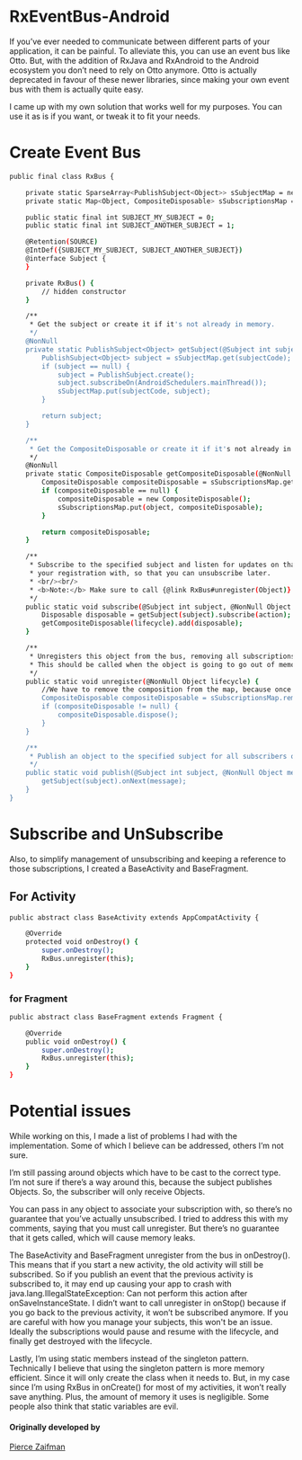 # RxEventBus-Android
If you’ve ever needed to communicate between different parts of your application, it can be painful. To alleviate this, you can use an event bus like Otto. But, with the addition of RxJava and RxAndroid to the Android ecosystem you don’t need to rely on Otto anymore. Otto is actually deprecated in favour of these newer libraries, since making your own event bus with them is actually quite easy.

I came up with my own solution that works well for my purposes. You can use it as is if you want, or tweak it to fit your needs.

# Create Event Bus 

```sh
public final class RxBus {

    private static SparseArray<PublishSubject<Object>> sSubjectMap = new SparseArray<>();
    private static Map<Object, CompositeDisposable> sSubscriptionsMap = new HashMap<>();

    public static final int SUBJECT_MY_SUBJECT = 0;
    public static final int SUBJECT_ANOTHER_SUBJECT = 1;

    @Retention(SOURCE)
    @IntDef({SUBJECT_MY_SUBJECT, SUBJECT_ANOTHER_SUBJECT})
    @interface Subject {
    }

    private RxBus() {
        // hidden constructor
    }

    /**
     * Get the subject or create it if it's not already in memory.
     */
    @NonNull
    private static PublishSubject<Object> getSubject(@Subject int subjectCode) {
        PublishSubject<Object> subject = sSubjectMap.get(subjectCode);
        if (subject == null) {
            subject = PublishSubject.create();
            subject.subscribeOn(AndroidSchedulers.mainThread());
            sSubjectMap.put(subjectCode, subject);
        }

        return subject;
    }

    /**
     * Get the CompositeDisposable or create it if it's not already in memory.
     */
    @NonNull
    private static CompositeDisposable getCompositeDisposable(@NonNull Object object) {
        CompositeDisposable compositeDisposable = sSubscriptionsMap.get(object);
        if (compositeDisposable == null) {
            compositeDisposable = new CompositeDisposable();
            sSubscriptionsMap.put(object, compositeDisposable);
        }

        return compositeDisposable;
    }

    /**
     * Subscribe to the specified subject and listen for updates on that subject. Pass in an object to associate
     * your registration with, so that you can unsubscribe later.
     * <br/><br/>
     * <b>Note:</b> Make sure to call {@link RxBus#unregister(Object)} to avoid memory leaks.
     */
    public static void subscribe(@Subject int subject, @NonNull Object lifecycle, @NonNull Consumer<Object> action) {
        Disposable disposable = getSubject(subject).subscribe(action);
        getCompositeDisposable(lifecycle).add(disposable);
    }

    /**
     * Unregisters this object from the bus, removing all subscriptions.
     * This should be called when the object is going to go out of memory.
     */
    public static void unregister(@NonNull Object lifecycle) {
        //We have to remove the composition from the map, because once you dispose it can't be used anymore
        CompositeDisposable compositeDisposable = sSubscriptionsMap.remove(lifecycle);
        if (compositeDisposable != null) {
            compositeDisposable.dispose();
        }
    }

    /**
     * Publish an object to the specified subject for all subscribers of that subject.
     */
    public static void publish(@Subject int subject, @NonNull Object message) {
        getSubject(subject).onNext(message);
    }
}
```
# Subscribe and UnSubscribe 
Also, to simplify management of unsubscribing and keeping a reference to those subscriptions, I created a BaseActivity and BaseFragment.

## For Activity
```sh
public abstract class BaseActivity extends AppCompatActivity {

    @Override
    protected void onDestroy() {
        super.onDestroy();
        RxBus.unregister(this);
    }
}

```

### for Fragment 
```sh
public abstract class BaseFragment extends Fragment {

    @Override
    public void onDestroy() {
        super.onDestroy();
        RxBus.unregister(this);
    }
}
```

# Potential issues
While working on this, I made a list of problems I had with the implementation. Some of which I believe can be addressed, others I’m not sure.

I’m still passing around objects which have to be cast to the correct type. I’m not sure if there’s a way around this, because the subject publishes Objects. So, the subscriber will only receive Objects.

You can pass in any object to associate your subscription with, so there’s no guarantee that you’ve actually unsubscribed. I tried to address this with my comments, saying that you must call unregister. But there’s no guarantee that it gets called, which will cause memory leaks.

The BaseActivity and BaseFragment unregister from the bus in onDestroy(). This means that if you start a new activity, the old activity will still be subscribed. So if you publish an event that the previous activity is subscribed to, it may end up causing your app to crash with java.lang.IllegalStateException: Can not perform this action after onSaveInstanceState. I didn’t want to call unregister in onStop() because if you go back to the previous activity, it won’t be subscribed anymore. If you are careful with how you manage your subjects, this won't be an issue. Ideally the subscriptions would pause and resume with the lifecycle, and finally get destroyed with the lifecycle.

Lastly, I’m using static members instead of the singleton pattern. Technically I believe that using the singleton pattern is more memory efficient. Since it will only create the class when it needs to. But, in my case since I’m using RxBus in onCreate() for most of my activities, it won’t really save anything. Plus, the amount of memory it uses is negligible. Some people also think that static variables are evil.

#### Originally developed by
[Pierce Zaifman](https://gist.github.com/PierceZ)
